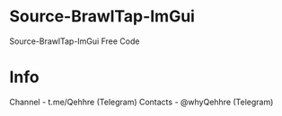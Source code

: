 # Source-BrawlTap-ImGui
Source-BrawlTap-ImGui Free Code
# Info
Channel - t.me/Qehhre (Telegram)
Contacts - @whyQehhre (Telegram)
